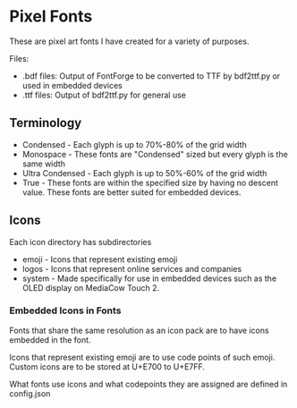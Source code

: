 # Pixel Fonts
These are pixel art fonts I have created for a variety of purposes.

Files:
- .bdf files: Output of FontForge to be converted to TTF by bdf2ttf.py or used in embedded devices
- .ttf files: Output of bdf2ttf.py for general use

## Terminology

- Condensed - Each glyph is up to 70%-80% of the grid width
- Monospace - These fonts are "Condensed" sized but every glyph is the same width
- Ultra Condensed - Each glyph is up to 50%-60% of the grid width
- True - These fonts are within the specified size by having no descent value. These fonts are better suited for embedded devices.

## Icons
Each icon directory has subdirectories

- emoji - Icons that represent existing emoji
- logos - Icons that represent online services and companies
- system - Made specifically for use in embedded devices such as the OLED display on MediaCow Touch 2.

### Embedded Icons in Fonts
Fonts that share the same resolution as an icon pack are to have icons embedded in the font.

Icons that represent existing emoji are to use code points of such emoji. Custom icons are to be stored at U+E700 to U+E7FF.

What fonts use icons and what codepoints they are assigned are defined in config.json

